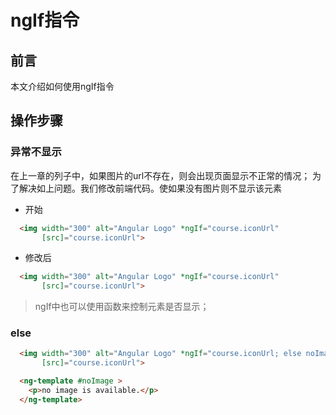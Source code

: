 # ngIf指令

## 前言

本文介绍如何使用ngIf指令



## 操作步骤

### 异常不显示

在上一章的列子中，如果图片的url不存在，则会出现页面显示不正常的情况； 为了解决如上问题。我们修改前端代码。使如果没有图片则不显示该元素

* 开始  

```html
  <img width="300" alt="Angular Logo" *ngIf="course.iconUrl"
       [src]="course.iconUrl">
```

* 修改后   
```html
  <img width="300" alt="Angular Logo" *ngIf="course.iconUrl"
       [src]="course.iconUrl">
```


> ngIf中也可以使用函数来控制元素是否显示；


### else 

```html
  <img width="300" alt="Angular Logo" *ngIf="course.iconUrl; else noImage"
       [src]="course.iconUrl">

  <ng-template #noImage >
    <p>no image is available.</p>
  </ng-template>
```
